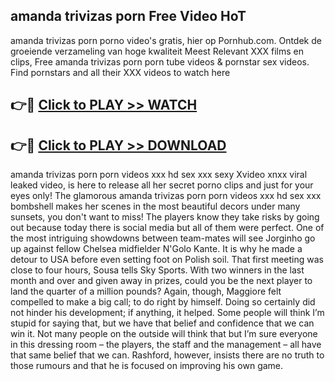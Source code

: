 ## amanda trivizas porn Free Video HoT 

amanda trivizas porn porno video's gratis, hier op Pornhub.com. Ontdek de groeiende verzameling van hoge kwaliteit Meest Relevant XXX films en clips,
Free amanda trivizas porn porn tube videos & pornstar sex videos. Find pornstars and all their XXX videos to watch here


## 👉🔴 [Click to PLAY >> WATCH](http://us.freeplayer.one?title=amanda_trivizas_porn&ref=16D)

## 👉🔴 [Click to PLAY >> DOWNLOAD](http://us.freeplayer.one?title=amanda_trivizas_porn&ref=16D)


amanda trivizas porn porn videos xxx hd sex xxx sexy Xvideo xnxx viral leaked video, is here to release all her secret porno clips and just for your eyes only! The glamorous amanda trivizas porn porn videos xxx hd sex xxx bombshell makes her scenes in the most beautiful decors under many sunsets, you don't want to miss! The players know they take risks by going out because today there is social media but all of them were perfect. One of the most intriguing showdowns between team-mates will see Jorginho go up against fellow Chelsea midfielder N'Golo Kante. It is why he made a detour to USA before even setting foot on Polish soil. That first meeting was close to four hours, Sousa tells Sky Sports. With two winners in the last month and over and given away in prizes, could you be the next player to land the quarter of a million pounds? Again, though, Maggiore felt compelled to make a big call; to do right by himself. Doing so certainly did not hinder his development; if anything, it helped. Some people will think I’m stupid for saying that, but we have that belief and confidence that we can win it. Not many people on the outside will think that but I’m sure everyone in this dressing room – the players, the staff and the management – all have that same belief that we can. Rashford, however, insists there are no truth to those rumours and that he is focused on improving his own game.